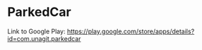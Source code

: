 <h1>ParkedCar</h1>

Link to Google Play:
https://play.google.com/store/apps/details?id=com.unagit.parkedcar

